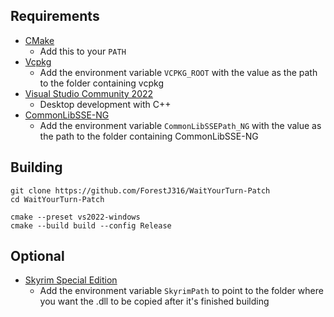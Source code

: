## Requirements
* [CMake](https://cmake.org/)
	* Add this to your `PATH`
* [Vcpkg](https://github.com/microsoft/vcpkg)
	* Add the environment variable `VCPKG_ROOT` with the value as the path to the folder containing vcpkg
* [Visual Studio Community 2022](https://visualstudio.microsoft.com/)
	* Desktop development with C++
* [CommonLibSSE-NG](https://github.com/CharmedBaryon/CommonLibSSE-NG)
	* Add the environment variable `CommonLibSSEPath_NG` with the value as the path to the folder containing CommonLibSSE-NG

## Building
```
git clone https://github.com/ForestJ316/WaitYourTurn-Patch
cd WaitYourTurn-Patch

cmake --preset vs2022-windows
cmake --build build --config Release
```

## Optional
* [Skyrim Special Edition](https://store.steampowered.com/app/489830)
	* Add the environment variable `SkyrimPath` to point to the folder where you want the .dll to be copied after it's finished building
